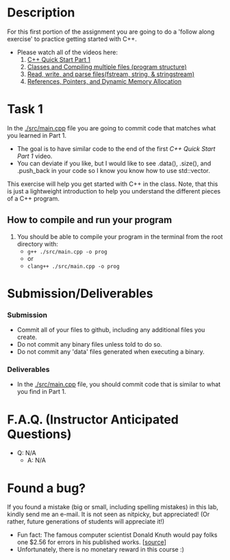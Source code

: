 
# Description

For this first portion of the assignment you are going to do a 'follow along exercise' to practice getting started with C++. 

* Please watch all of the videos here: 
	1. [C++ Quick Start Part 1](https://www.youtube.com/playlist?list=PLvv0ScY6vfd-R9N-vIDXdd4HO9IYATIxJ)
	2. [Classes and Compiling multiple files (program structure)](https://www.youtube.com/watch?v=0DZyFOa-PrQ&list=PLvv0ScY6vfd-R9N-vIDXdd4HO9IYATIxJ&index=3)
	3. [Read, write, and parse files(fstream, string, & stringstream)](https://www.youtube.com/watch?v=CAqX8YT4lHI&list=PLvv0ScY6vfd-R9N-vIDXdd4HO9IYATIxJ&index=4)
	4. [References, Pointers, and Dynamic Memory Allocation](https://www.youtube.com/watch?v=P2_z98wEU6M&list=PLvv0ScY6vfd-R9N-vIDXdd4HO9IYATIxJ&index=4)


# Task 1

In the [./src/main.cpp](./src/main.cpp) file you are going to commit code that matches what you learned in Part 1.

* The goal is to have similar code to the end of the first *C++ Quick Start Part 1* video.
* You can deviate if you like, but I would like to see .data(), .size(), and .push_back in your code so I know you know how to use std::vector.

This exercise will help you get started with C++ in the class. Note, that this is just a lightweight introduction to help you understand the different pieces of a C++ program.


## How to compile and run your program

1. You should be able to compile your program in the terminal from the root directory with:
    - `g++ ./src/main.cpp -o prog` 
    - or
    - `clang++ ./src/main.cpp -o prog`

# Submission/Deliverables

### Submission

- Commit all of your files to github, including any additional files you create.
- Do not commit any binary files unless told to do so.
- Do not commit any 'data' files generated when executing a binary.

### Deliverables

* In the [./src/main.cpp](./src/main.cpp) file, you should commit code that is similar to what you find in Part 1.

# F.A.Q. (Instructor Anticipated Questions)

* Q: N/A 
  * A: N/A

# Found a bug?

If you found a mistake (big or small, including spelling mistakes) in this lab, kindly send me an e-mail. It is not seen as nitpicky, but appreciated! (Or rather, future generations of students will appreciate it!)

- Fun fact: The famous computer scientist Donald Knuth would pay folks one $2.56 for errors in his published works. [[source](https://en.wikipedia.org/wiki/Knuth_reward_check)]
- Unfortunately, there is no monetary reward in this course :)

